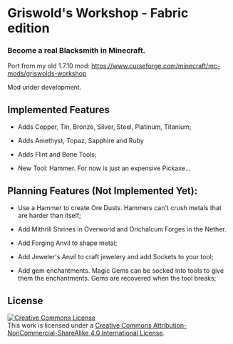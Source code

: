 # Griswold's Workshop - Fabric edition

### Become a real Blacksmith in Minecraft. 
Port from my old 1.7.10 mod: https://www.curseforge.com/minecraft/mc-mods/griswolds-workshop

Mod under development.
 

## Implemented Features

- Adds Copper, Tin, Bronze, Silver, Steel, Platinum, Titanium;

- Adds Amethyst, Topaz, Sapphire and Ruby

- Adds Flint and Bone Tools;

- New Tool: Hammer. For now is just an expensive Pickaxe...
 

## Planning Features (Not Implemented Yet):

- Use a Hammer to create Ore Dusts. Hammers can't crush metals that are harder than itself;

- Add Mithrill Shrines in Overworld and Orichalcum Forges in the Nether.

- Add Forging Anvil to shape metal;

- Add Jeweler's Anvil to craft jewelery and add Sockets to your tool;

- Add gem enchantments. Magic Gems can be socked into tools to give them the enchantments. Gems are recovered when the tool breaks;


## License

<a rel="license" href="http://creativecommons.org/licenses/by-nc-sa/4.0/"><img alt="Creative Commons License" style="border-width:0" src="https://i.creativecommons.org/l/by-nc-sa/4.0/88x31.png" /></a><br />This work is licensed under a <a rel="license" href="http://creativecommons.org/licenses/by-nc-sa/4.0/">Creative Commons Attribution-NonCommercial-ShareAlike 4.0 International License</a>.
